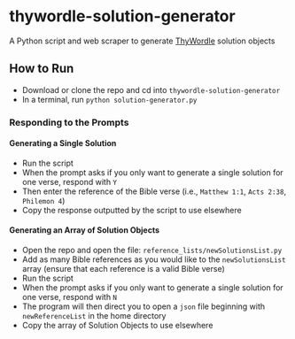 # thywordle-solution-generator

A Python script and web scraper to generate [ThyWordle](https://github.com/FHU/thywordle) solution objects

## How to Run

- Download or clone the repo and cd into `thywordle-solution-generator`
- In a terminal, run `python solution-generator.py`

### Responding to the Prompts

#### Generating a Single Solution

- Run the script
- When the prompt asks if you only want to generate a single solution for one verse, respond with `Y`
- Then enter the reference of the Bible verse (i.e., `Matthew 1:1`, `Acts 2:38`, `Philemon 4`)
- Copy the response outputted by the script to use elsewhere

#### Generating an Array of Solution Objects

- Open the repo and open the file: `reference_lists/newSolutionsList.py`
- Add as many Bible references as you would like to the `newSolutionsList` array (ensure that each reference is a valid Bible verse)
- Run the script
- When the prompt asks if you only want to generate a single solution for one verse, respond with `N`
- The program will then direct you to open a `json` file beginning with `newReferenceList` in the home directory
- Copy the array of Solution Objects to use elsewhere

